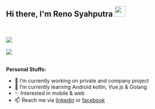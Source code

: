 ## Hi there, I'm Reno Syahputra <img src="https://github.com/TheDudeThatCode/TheDudeThatCode/blob/master/Assets/Hi.gif" width="29px">


<a href="https://github.com/anuraghazra/github-readme-stats">
  <img align="center" width="15" height="15" src="https://github-readme-stats.vercel.app/api?username=renosyah&show_icons=true" />
</a>

<br/>
<br/>

<a href="https://github.com/anuraghazra/github-readme-stats">
  <img align="center" src="https://github-readme-stats.vercel.app/api/top-langs/?username=renosyah" />
</a>

<br/>
<br/>

<a>
  <img align="center" src="https://github-profile-trophy.vercel.app/?username=renosyah&row=2&column=3" />
</a>

<br/>
<br/>

**Personal Stuffs:**
- 🔭 I’m currently working on private and company project
- 🌱 I’m currently learning Android kotlin, Vue.js & Golang
- ✨ Interested in mobile & web
- 📫 Reach me via [linkedin](https://www.linkedin.com/in/reno-syahputra-839840142/) or [facebook](https://www.facebook.com/renosyah975/)

<!--
**renosyah/renosyah** is a ✨ _special_ ✨ repository because its `README.md` (this file) appears on your GitHub profile.

Here are some ideas to get you started:

- 🔭 I’m currently working on ...
- 🌱 I’m currently learning ...
- 👯 I’m looking to collaborate on ...
- 🤔 I’m looking for help with ...
- 💬 Ask me about ...
- 📫 How to reach me: ...
- 😄 Pronouns: ...
- ⚡ Fun fact: ...
-->


